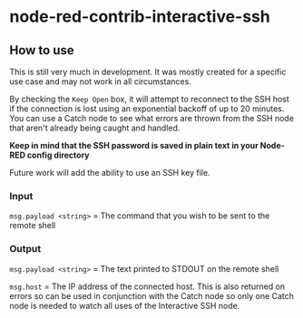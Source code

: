 # node-red-contrib-interactive-ssh

## How to use
This is still very much in development. It was mostly created for a specific use case and may not work in all circumstances. 

By checking the `Keep Open` box, it will attempt to reconnect to the SSH host if the connection is lost using an exponential backoff of up to 20 minutes.
You can use a Catch node to see what errors are thrown from the SSH node that aren't already being caught and handled.

**Keep in mind that the SSH password is saved in plain text in your Node-RED config directory**

Future work will add the ability to use an SSH key file.

### Input
`msg.payload <string>` = The command that you wish to be sent to the remote shell

### Output
`msg.payload <string>` = The text printed to STDOUT on the remote shell

`msg.host` = The IP address of the connected host. This is also returned on errors so can be used in conjunction with the Catch node so only one Catch node is needed to watch all uses of the Interactive SSH node.
